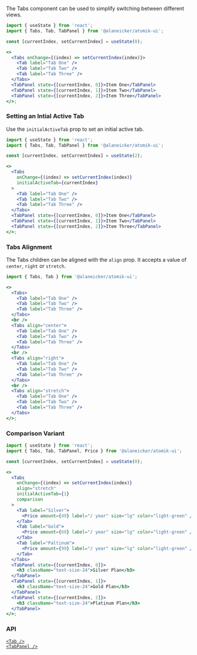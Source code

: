 The Tabs component can be used to simplify switching between different views.

```jsx
import { useState } from 'react';
import { Tabs, Tab, TabPanel } from '@alaneicker/atomik-ui';

const [currentIndex, setCurrentIndex] = useState(0);

<>
  <Tabs onChange={(index) => setCurrentIndex(index)}>
    <Tab label="Tab One" />
    <Tab label="Tab Two" />
    <Tab label="Tab Three" />
  </Tabs>
  <TabPanel state={[currentIndex, 0]}>Item One</TabPanel>
  <TabPanel state={[currentIndex, 1]}>Item Two</TabPanel>
  <TabPanel state={[currentIndex, 2]}>Item Three</TabPanel>
</>;
```

### Setting an Intial Active Tab

Use the `initialActiveTab` prop to set an initial active tab.

```jsx
import { useState } from 'react';
import { Tabs, Tab, TabPanel } from '@alaneicker/atomik-ui';

const [currentIndex, setCurrentIndex] = useState(2);

<>
  <Tabs
    onChange={(index) => setCurrentIndex(index)}
    initialActiveTab={currentIndex}
  >
    <Tab label="Tab One" />
    <Tab label="Tab Two" />
    <Tab label="Tab Three" />
  </Tabs>
  <TabPanel state={[currentIndex, 0]}>Item One</TabPanel>
  <TabPanel state={[currentIndex, 1]}>Item Two</TabPanel>
  <TabPanel state={[currentIndex, 2]}>Item Three</TabPanel>
</>;
```

### Tabs Alignment

The Tabs children can be aligned with the `align` prop. It accepts a value of `center`, `right` or `stretch`.

```jsx
import { Tabs, Tab } from '@alaneicker/atomik-ui';

<>
  <Tabs>
    <Tab label="Tab One" />
    <Tab label="Tab Two" />
    <Tab label="Tab Three" />
  </Tabs>
  <br />
  <Tabs align="center">
    <Tab label="Tab One" />
    <Tab label="Tab Two" />
    <Tab label="Tab Three" />
  </Tabs>
  <br />
  <Tabs align="right">
    <Tab label="Tab One" />
    <Tab label="Tab Two" />
    <Tab label="Tab Three" />
  </Tabs>
  <br />
  <Tabs align="stretch">
    <Tab label="Tab One" />
    <Tab label="Tab Two" />
    <Tab label="Tab Three" />
  </Tabs>
</>;
```

### Comparison Variant

```jsx
import { useState } from 'react';
import { Tabs, Tab, TabPanel, Price } from '@alaneicker/atomik-ui';

const [currentIndex, setCurrentIndex] = useState(0);

<>
  <Tabs
    onChange={(index) => setCurrentIndex(index)}
    align="stretch"
    initialActiveTab={1}
    comparison
  >
    <Tab label="Silver">
      <Price amount={49} label="/ year" size="lg" color="light-green" />
    </Tab>
    <Tab label="Gold">
      <Price amount={69} label="/ year" size="lg" color="light-green" />
    </Tab>
    <Tab label="Paltinum">
      <Price amount={99} label="/ year" size="lg" color="light-green" />
    </Tab>
  </Tabs>
  <TabPanel state={[currentIndex, 0]}>
    <h3 className="text-size-24">Silver Plan</h3>
  </TabPanel>
  <TabPanel state={[currentIndex, 1]}>
    <h3 className="text-size-24">Gold Plan</h3>
  </TabPanel>
  <TabPanel state={[currentIndex, 2]}>
    <h3 className="text-size-24">Platinum Plan</h3>
  </TabPanel>
</>;
```

### API

[`<Tab />`](https://alaneicker1975.github.io/atomik-ui/#/Content/Tab)<br />
[`<TabPanel />`](https://alaneicker1975.github.io/atomik-ui/#/Content/TabPanel)
